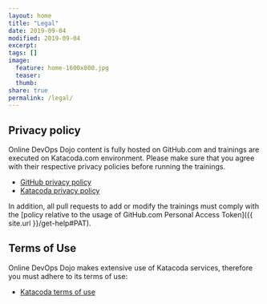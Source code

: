 ```yaml
---
layout: home
title: "Legal"
date: 2019-09-04
modified: 2019-09-04
excerpt:
tags: []
image:
  feature: home-1600x800.jpg
  teaser:
  thumb:
share: true
permalink: /legal/
---
```


## Privacy policy

Online DevOps Dojo content is fully hosted on GitHub.com and trainings are executed on Katacoda.com environment. Please make sure that you agree with their respective privacy policies before running the trainings.
- [GitHub privacy policy](https://help.github.com/en/articles/github-privacy-statement)
- [Katacoda privacy policy](https://www.katacoda.com/privacy)

In addition, all pull requests to add or modify the trainings must comply with the [policy relative to the usage of GitHub.com Personal Access Token]({{ site.url }}/get-help#PAT).

## Terms of Use

Online DevOps Dojo makes extensive use of Katacoda services, therefore you must adhere to its terms of use:
- [Katacoda terms of use](https://www.katacoda.com/terms)
